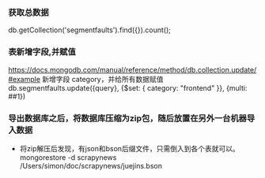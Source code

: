 ### 获取总数据
db.getCollection('segmentfaults').find({}).count();

### 表新增字段,并赋值
https://docs.mongodb.com/manual/reference/method/db.collection.update/#example
新增字段 category，并给所有数据赋值
db.segmentfaults.update({query}, {$set: { category: "frontend" }}, {multi: ##1})

### 导出数据库之后，将数据库压缩为zip包，随后放置在另外一台机器导入数据
- 将zip解压后发现，有json和bson后缀文件，只需倒入到各个表就可以。
 mongorestore -d scrapynews /Users/simon/doc/scrapynews/juejins.bson